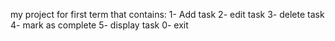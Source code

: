 my project for first term that contains:
1- Add task
2- edit task
3- delete task
4- mark as complete
5- display task
0- exit
